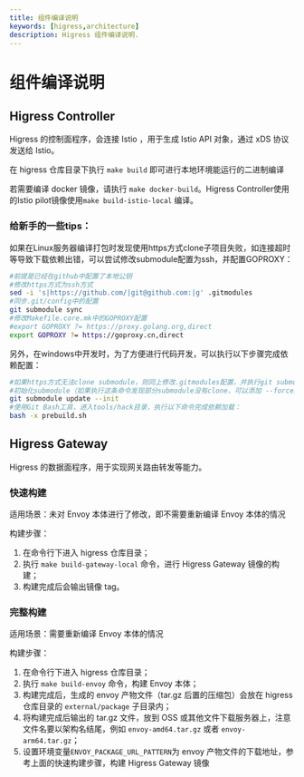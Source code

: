 ```yaml
---
title: 组件编译说明
keywords: [higress,architecture]
description: Higress 组件编译说明.
---
```


# 组件编译说明

## Higress Controller

Higress 的控制面程序，会连接 Istio ，用于生成 Istio API 对象，通过 xDS 协议发送给 Istio。

在 higress 仓库目录下执行 `make build` 即可进行本地环境能运行的二进制编译

若需要编译 docker 镜像，请执行 `make docker-build`。Higress Controller使用的Istio pilot镜像使用`make build-istio-local` 编译。

### 给新手的一些tips：

如果在Linux服务器编译打包时发现使用https方式clone子项目失败，如连接超时等导致下载依赖出错，可以尝试修改submodule配置为ssh，并配置GOPROXY：

```bash
#前提是已经在github中配置了本地公钥
#修改https方式为ssh方式
sed -i 's|https://github.com/|git@github.com:|g' .gitmodules
#同步.git/config中的配置
git submodule sync
#修改Makefile.core.mk中的GOPROXY配置
#export GOPROXY ?= https://proxy.golang.org,direct
export GOPROXY ?= https://goproxy.cn,direct
```

另外，在windows中开发时，为了方便进行代码开发，可以执行以下步骤完成依赖配置：

```bash
#如果https方式无法clone submodule，则同上修改.gitmodules配置，并执行git submodule sync同步
#初始化submodule（如果执行这条命令发现部分submodule没有clone，可以添加 --force）：
git submodule update --init
#使用Git Bash工具，进入tools/hack目录，执行以下命令完成依赖加载：
bash -x prebuild.sh
```

## Higress Gateway

Higress 的数据面程序，用于实现网关路由转发等能力。

### 快速构建

适用场景：未对 Envoy 本体进行了修改，即不需要重新编译 Envoy 本体的情况

构建步骤：
1. 在命令行下进入 higress 仓库目录；
2. 执行 `make build-gateway-local` 命令，进行 Higress Gateway 镜像的构建；
3. 构建完成后会输出镜像 tag。

### 完整构建

适用场景：需要重新编译 Envoy 本体的情况

构建步骤：
1. 在命令行下进入 higress 仓库目录；
2. 执行 `make build-envoy` 命令，构建 Envoy 本体；
3. 构建完成后，生成的 envoy 产物文件（tar.gz 后置的压缩包）会放在 higress 仓库目录的 `external/package` 子目录内；
4. 将构建完成后输出的 tar.gz 文件，放到 OSS 或其他文件下载服务器上，注意文件名要以架构名结尾，例如 `envoy-amd64.tar.gz` 或者 `envoy-arm64.tar.gz`；
5. 设置环境变量`ENVOY_PACKAGE_URL_PATTERN`为 envoy 产物文件的下载地址，参考上面的快速构建步骤，构建 Higress Gateway 镜像
